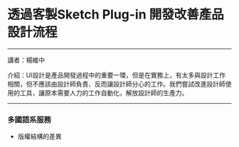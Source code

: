 # 透過客製Sketch Plug-in 開發改善產品設計流程

---

講者：楊維中

介紹：UI設計是產品開發過程中的重要一環，但是在實務上，有太多與設計工作相關，但不應該由設計師負責、反而讓設計師分心的工作。我們嘗試改進設計師使用的工具，讓原本需要人力的工作自動化，解放設計師的生產力。

---

### 多國語系服務

* 版權結構的差異




